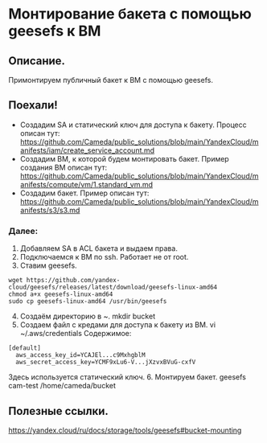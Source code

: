 # Монтирование бакета с помощью geesefs к ВМ

## Описание.
Примонтируем публичный бакет к ВМ с помощью geesefs.

## Поехали!
* Создадим SA и статический ключ для доступа к бакету. Процесс описан тут: https://github.com/Cameda/public_solutions/blob/main/YandexCloud/manifests/iam/create_service_account.md
* Создадим ВМ, к которой будем монтировать бакет. Пример создания ВМ описан тут: https://github.com/Cameda/public_solutions/blob/main/YandexCloud/manifests/compute/vm/1.standard_vm.md
* Создадим бакет. Пример описан тут: https://github.com/Cameda/public_solutions/blob/main/YandexCloud/manifests/s3/s3.md

### Далее:
1. Добавляем SA в ACL бакета и выдаем права.
2. Подключаемся к ВМ по ssh. Работает не от root.
3. Ставим geesefs.
```
wget https://github.com/yandex-cloud/geesefs/releases/latest/download/geesefs-linux-amd64
chmod a+x geesefs-linux-amd64
sudo cp geesefs-linux-amd64 /usr/bin/geesefs
```
4. Создаём директорию в ~. mkdir bucket
5. Создаем файл с кредами для доступа к бакету из ВМ. vi ~/.aws/credentials
Содержимое:
```
[default]
  aws_access_key_id=YCAJEl...c9MxhgblM
  aws_secret_access_key=YCMF9xLu6-V...jXzvxBVuG-cxfV
```
Здесь используется статический ключ.
6. Монтируем бакет.
geesefs cam-test /home/cameda/bucket

## Полезные ссылки.
https://yandex.cloud/ru/docs/storage/tools/geesefs#bucket-mounting
